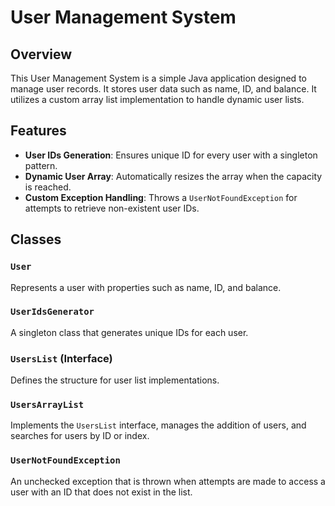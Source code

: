 # User Management System

## Overview
This User Management System is a simple Java application designed to manage user records. It stores user data such as name, ID, and balance. It utilizes a custom array list implementation to handle dynamic user lists.  

## Features
- **User IDs Generation**: Ensures unique ID for every user with a singleton pattern.
- **Dynamic User Array**: Automatically resizes the array when the capacity is reached.
- **Custom Exception Handling**: Throws a   `UserNotFoundException` for attempts to retrieve  non-existent user IDs.  

## Classes

### `User`
Represents a user with properties such as name, ID, and balance.  

### `UserIdsGenerator` 
A singleton class that generates unique IDs for each user.

### `UsersList` (Interface)
Defines the structure for user list implementations.  

### `UsersArrayList`
Implements the `UsersList` interface, manages the addition of users, and searches for users by ID or index.  

### `UserNotFoundException`
An unchecked exception that is thrown when attempts are made to access a user with an ID that does not exist in the list. 
